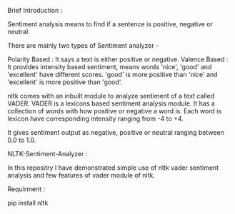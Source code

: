 
Brief Introduction :

 Sentiment analysis means to find if a sentence is positive, negative or neutral.
 
 There are mainly two types of Sentiment analyzer -
 
 Polarity Based : It says a text is either positive or negative.
 Valence Based  : It provides intensity based sentiment, means words 'nice', 'good'
                  and 'excellent' have different scores. 'good' is more positive than
                  'nice' and 'excellent' is more positive than 'good'. 

 nltk comes with an inbuilt module to analyze sentiment of a text called VADER. 
 VADER is a lexicons based sentiment analysis module. It has a collection of words with
 how positive or negative a word is. Each word is lexicon have corresponding intensity
 ranging from -4 to +4.
 
 It gives sentiment output as negative, positive or neutral ranging between 0.0 to 1.0. 


NLTK-Sentiment-Analyzer :

 In this repositry I have demonstrated simple use of nltk vader sentiment analysis and
 few features of vader module of nltk.
 
Requirment :

 pip install nltk


